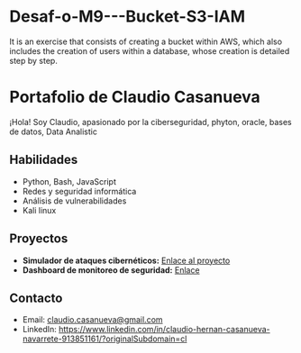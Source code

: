 # Desaf-o-M9---Bucket-S3-IAM
It is an exercise that consists of creating a bucket within AWS, which also includes the creation of users within a database, whose creation is detailed step by step.

# Portafolio de Claudio Casanueva
¡Hola! Soy Claudio, apasionado por la ciberseguridad, phyton, oracle, bases de datos, Data Analistic

## Habilidades
- Python, Bash, JavaScript
- Redes y seguridad informática
- Análisis de vulnerabilidades
- Kali linux

## Proyectos
- **Simulador de ataques cibernéticos:** [Enlace al proyecto](./proyectos/ataques/README.md)
- **Dashboard de monitoreo de seguridad:** [Enlace](./proyectos/dashboard/README.md)

## Contacto
- Email: claudio.casanueva@gmail.com
- LinkedIn: https://www.linkedin.com/in/claudio-hernan-casanueva-navarrete-913851161/?originalSubdomain=cl
